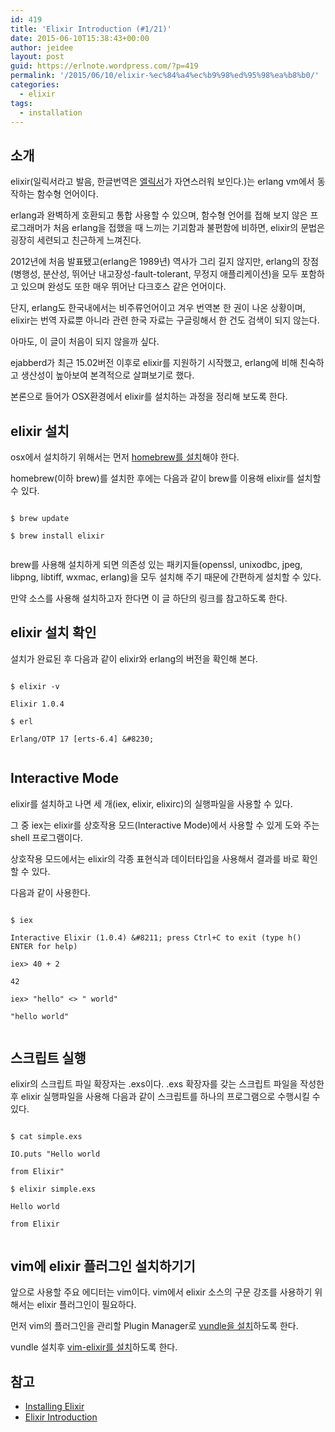 ```yaml
---
id: 419
title: 'Elixir Introduction (#1/21)'
date: 2015-06-10T15:38:43+00:00
author: jeidee
layout: post
guid: https://erlnote.wordpress.com/?p=419
permalink: '/2015/06/10/elixir-%ec%84%a4%ec%b9%98%ed%95%98%ea%b8%b0/'
categories:
  - elixir
tags:
  - installation
---
```

## 소개

elixir(일릭서라고 발음, 한글번역은 [엘릭서](http://ko.wikipedia.org/wiki/%EC%97%98%EB%A6%AD%EC%84%9C)가 자연스러워 보인다.)는 erlang vm에서 동작하는 함수형 언어이다.

erlang과 완벽하게 호환되고 통합 사용할 수 있으며, 함수형 언어를 접해 보지 않은 프로그래머가 처음 erlang을 접했을 때 느끼는 기괴함과 불편함에 비하면, elixir의 문법은 굉장히 세련되고 친근하게 느껴진다.

2012년에 처음 발표됐고(erlang은 1989년) 역사가 그리 길지 않지만, erlang의 장점(병행성, 분산성, 뛰어난 내고장성-fault-tolerant, 무정지 애플리케이션)을 모두 포함하고 있으며 완성도 또한 매우 뛰어난 다크호스 같은 언어이다.

단지, erlang도 한국내에서는 비주류언어이고 겨우 번역본 한 권이 나온 상황이며, elixir는 번역 자료뿐 아니라 관련 한국 자료는 구글링해서 한 건도 검색이 되지 않는다.
  
아마도, 이 글이 처음이 되지 않을까 싶다.

ejabberd가 최근 15.02버전 이후로 elixir를 지원하기 시작했고, erlang에 비해 친숙하고 생산성이 높아보여 본격적으로 살펴보기로 했다.

본론으로 들어가 OSX환경에서 elixir를 설치하는 과정을 정리해 보도록 한다.

## elixir 설치

osx에서 설치하기 위해서는 먼저 [homebrew를 설치](http://brew.sh/index_ko.html)해야 한다.
  
homebrew(이하 brew)를 설치한 후에는 다음과 같이 brew를 이용해 elixir를 설치할 수 있다.

```
  
$ brew update
  
$ brew install elixir
  
```

brew를 사용해 설치하게 되면 의존성 있는 패키지들(openssl, unixodbc, jpeg, libpng, libtiff, wxmac, erlang)을 모두 설치해 주기 때문에 간편하게 설치할 수 있다.

만약 소스를 사용해 설치하고자 한다면 이 글 하단의 링크를 참고하도록 한다.

## elixir 설치 확인

설치가 완료된 후 다음과 같이 elixir와 erlang의 버전을 확인해 본다.

```
  
$ elixir -v
  
Elixir 1.0.4

$ erl
  
Erlang/OTP 17 [erts-6.4] &#8230;
  
```

## Interactive Mode

elixir를 설치하고 나면 세 개(iex, elixir, elixirc)의 실행파일을 사용할 수 있다.

그 중 iex는 elixir를 상호작용 모드(Interactive Mode)에서 사용할 수 있게 도와 주는 shell 프로그램이다.

상호작용 모드에서는 elixir의 각종 표현식과 데이터타입을 사용해서 결과를 바로 확인할 수 있다.

다음과 같이 사용한다.

```
  
$ iex
  
Interactive Elixir (1.0.4) &#8211; press Ctrl+C to exit (type h() ENTER for help)

iex> 40 + 2
  
42
  
iex> "hello" <> " world"
  
"hello world"
  
```

## 스크립트 실행

elixir의 스크립트 파일 확장자는 .exs이다. .exs 확장자를 갖는 스크립트 파일을 작성한 후 elixir 실행파일을 사용해 다음과 같이 스크립트를 하나의 프로그램으로 수행시킬 수 있다.

```
  
$ cat simple.exs
  
IO.puts "Hello world
  
from Elixir"

$ elixir simple.exs
  
Hello world
  
from Elixir
  
```

## vim에 elixir 플러그인 설치하기기

앞으로 사용할 주요 에디터는 vim이다. vim에서 elixir 소스의 구문 강조를 사용하기 위해서는 elixir 플러그인이 필요하다.

먼저 vim의 플러그인을 관리할 Plugin Manager로 [vundle을 설치](https://dobest.io/install-vundle-and-nerdtree/)하도록 한다.

vundle 설치후 [vim-elixir를 설치](https://github.com/elixir-lang/vim-elixir)하도록 한다.

## 참고

  * [Installing Elixir](http://elixir-lang.org/install.html)
  * [Elixir Introduction](http://elixir-lang.org/getting-started/introduction.html)
